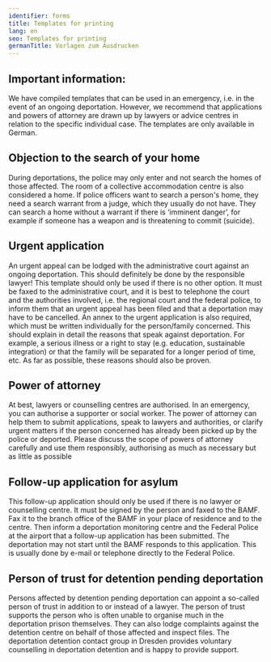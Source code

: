 ```yaml
---
identifier: forms
title: Templates for printing
lang: en
seo: Templates for printing
germanTitle: Vorlagen zum Ausdrucken
---
```


## Important information:

We have compiled templates that can be used in an emergency, i.e. in the event of an ongoing deportation. However, we recommend that applications and powers of attorney are drawn up by lawyers or advice centres in relation to the specific individual case. The templates are only available in German.

## Objection to the search of your home

During deportations, the police may only enter and not search the homes of those affected. The room of a collective accommodation centre is also considered a home. If police officers want to search a person's home, they need a search warrant from a judge, which they usually do not have. They can search a home without a warrant if there is ‘imminent danger’, for example if someone has a weapon and is threatening to commit (suicide).

## Urgent application

An urgent appeal can be lodged with the administrative court against an ongoing deportation. This should definitely be done by the responsible lawyer! This template should only be used if there is no other option. It must be faxed to the administrative court, and it is best to telephone the court and the authorities involved, i.e. the regional court and the federal police, to inform them that an urgent appeal has been filed and that a deportation may have to be cancelled. An annex to the urgent application is also required, which must be written individually for the person/family concerned. This should explain in detail the reasons that speak against deportation. For example, a serious illness or a right to stay (e.g. education, sustainable integration) or that the family will be separated for a longer period of time, etc. As far as possible, these reasons should also be proven.

## Power of attorney

At best, lawyers or counselling centres are authorised. In an emergency, you can authorise a supporter or social worker. The power of attorney can help them to submit applications, speak to lawyers and authorities, or clarify urgent matters if the person concerned has already been picked up by the police or deported. Please discuss the scope of powers of attorney carefully and use them responsibly, authorising as much as necessary but as little as possible

## Follow-up application for asylum

This follow-up application should only be used if there is no lawyer or counselling centre. It must be signed by the person and faxed to the BAMF. Fax it to the branch office of the BAMF in your place of residence and to the centre. Then inform a deportation monitoring centre and the Federal Police at the airport that a follow-up application has been submitted. The deportation may not start until the BAMF responds to this application. This is usually done by e-mail or telephone directly to the Federal Police.

## Person of trust for detention pending deportation

Persons affected by detention pending deportation can appoint a so-called person of trust in addition to or instead of a lawyer. The person of trust supports the person who is often unable to organise much in the deportation prison themselves. They can also lodge complaints against the detention centre on behalf of those affected and inspect files. The deportation detention contact group in Dresden provides voluntary counselling in deportation detention and is happy to provide support.